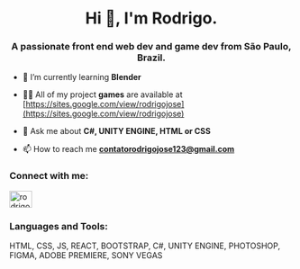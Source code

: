 <h1 align="center">Hi 👋, I'm Rodrigo.</h1>
<h3 align="center">A passionate front end web dev and game dev from São Paulo, Brazil.</h3>

- 🌱 I’m currently learning **Blender**

- 👨‍💻 All of my project **games** are available at [https://sites.google.com/view/rodrigojose](https://sites.google.com/view/rodrigojose)

- 💬 Ask me about **C#, UNITY ENGINE, HTML or CSS**

- 📫 How to reach me **contatorodrigojose123@gmail.com**

<h3 align="left">Connect with me:</h3>
<p align="left">
<a href="https://linkedin.com/in/rodrigojose-12345" target="blank"><img align="center" src="https://cdn.jsdelivr.net/npm/simple-icons@3.0.1/icons/linkedin.svg" alt="rodrigojose-12345" height="30" width="40" /></a>
</p>

<h3 align="left">Languages and Tools:</h3>
<p align="left"> HTML, CSS, JS, REACT, BOOTSTRAP, C#, UNITY ENGINE, PHOTOSHOP, FIGMA, ADOBE PREMIERE, SONY VEGAS</p>
